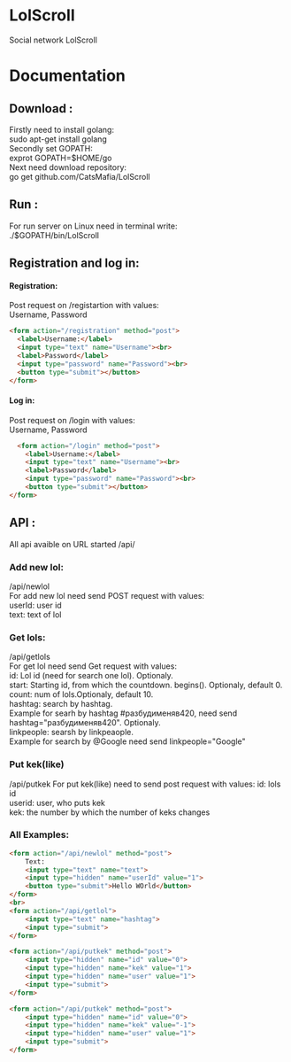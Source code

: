 # LolScroll

Social network LolScroll

# Documentation
## Download :
  Firstly need to install golang:  
  sudo apt-get install golang  
  Secondly set GOPATH:  
  exprot GOPATH=$HOME/go  
  Next need download repository:  
  go get github.com/CatsMafia/LolScroll  
## Run :
  For run server on Linux need in terminal write:  
    ./$GOPATH/bin/LolScroll
## Registration and log in:
#### Registration:
  Post request on /registartion with values:  
  Username, Password  
  ``` html
  <form action="/registration" method="post">
	<label>Username:</label>
	<input type="text" name="Username"><br>
	<label>Password</label>
	<input type="password" name="Password"><br>
	<button type="submit"></button>
</form>
  ```
#### Log in:
  Post request on /login with values:  
  Username, Password  
``` html
  <form action="/login" method="post">
	<label>Username:</label>
	<input type="text" name="Username"><br>
	<label>Password</label>
	<input type="password" name="Password"><br>
	<button type="submit"></button>
</form>
```
## API :
  All api avaible on URL started /api/
### Add new lol:
  /api/newlol  
  For add new lol need send POST request with values:   
  userId: user id  
  text: text of lol  
### Get lols:  
  /api/getlols  
  For get lol need send Get request with values:  
  id: Lol id (need for search one lol). Optionaly.  
  start: Starting id, from which the countdown. begins(). Optionaly, default 0.  
  count: num of lols.Optionaly, default 10.    
  hashtag: search by hashtag.  
  Example for searh by hashtag #разбудименяв420, need send hashtag="разбудименяв420". Optionaly.  
  linkpeople: searsh by linkpeaople.  
  Example for search by @Google need send linkpeople="Google"
### Put kek(like)
  /api/putkek
  For put kek(like) need to send post request with values:
  id: lols id  
  userid: user, who puts kek  
  kek: the number by which the number of keks changes  

### All Examples:
```html
<form action="/api/newlol" method="post">
	Text:
	<input type="text" name="text">
	<input type="hidden" name="userId" value="1"> 
	<button type="submit">Hello WOrld</button>
</form>
<br>
<form action="/api/getlol">
	<input type="text" name="hashtag">
	<input type="submit">
</form>

<form action="/api/putkek" method="post">
	<input type="hidden" name="id" value="0">
	<input type="hidden" name="kek" value="1">
	<input type="hidden" name="user" value="1">
	<input type="submit">
</form>

<form action="/api/putkek" method="post">
	<input type="hidden" name="id" value="0">
	<input type="hidden" name="kek" value="-1">
	<input type="hidden" name="user" value="1">
	<input type="submit">
</form>
```
